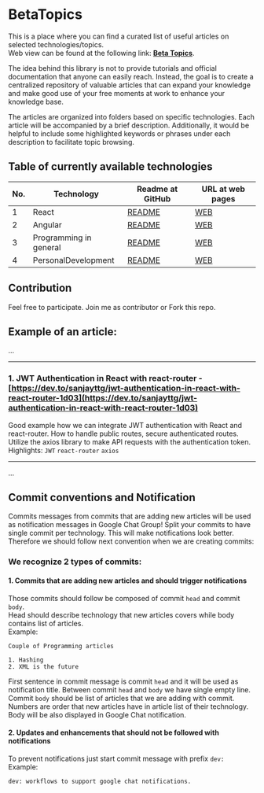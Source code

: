 # BetaTopics
This is a place where you can find a curated list of useful articles on selected technologies/topics. \
Web view can be found at the following link: **[Beta Topics](https://djolewalker.github.io/BetaTopics/)**.

The idea behind this library is not to provide tutorials and official documentation that anyone can easily reach. 
Instead, the goal is to create a centralized repository of valuable articles that can expand your knowledge and make good use of your free moments at work to enhance your knowledge base.

The articles are organized into folders based on specific technologies. 
Each article will be accompanied by a brief description. Additionally, it would be helpful to include some highlighted keywords or phrases under each description to facilitate topic browsing.

## Table of currently available technologies

| No. | Technology                                    | Readme at GitHub                                                    | URL at web pages                                           |
| --- | --------------------------------------------- | ------------------------------------------------------------------- | ---------------------------------------------------------- |
| 1   | React                                         | [README](https://github.com/djolewalker/BetaTopics/tree/main/React)    | [WEB](https://djolewalker.github.io/BetaTopics/React/)     |
| 2   | Angular                                       | [README](https://github.com/djolewalker/BetaTopics/blob/main/Angular)  | [WEB](https://djolewalker.github.io/BetaTopics/Angular/)   |
| 3   | Programming in general                        | [README](https://github.com/djolewalker/BetaTopics/blob/main/Programming)  | [WEB](https://djolewalker.github.io/BetaTopics/Programming/)   |
| 4   | PersonalDevelopment                           | [README](https://github.com/djolewalker/BetaTopics/blob/main/PersonalDevelopment)  | [WEB](https://djolewalker.github.io/BetaTopics/PersonalDevelopment/)   |

## Contribution
Feel free to participate. Join me as contributor or Fork this repo.

## Example of an article:

...

---

### **1. JWT Authentication in React with react-router** - [https://dev.to/sanjayttg/jwt-authentication-in-react-with-react-router-1d03](https://dev.to/sanjayttg/jwt-authentication-in-react-with-react-router-1d03)
Good example how we can integrate JWT authentication with React and react-router. How to handle public routes, secure authenticated routes. 
Utilize the axios library to make API requests with the authentication token. \
Highlights: `JWT`  `react-router` `axios`

---

...

## Commit conventions and Notification
Commits messages from commits that are adding new articles will be used as notification messages in Google Chat Group!
Split your commits to have single commit per technology. This will make notifications look better.
Therefore we should follow next convention when we are creating commits:

### We recognize 2 types of commits:
#### 1. Commits that are adding new articles and should trigger notifications
Those commits should follow be composed of commit `head` and commit `body`.\
Head should describe technology that new articles covers while body contains list of articles.\
Example:
```
Couple of Programming articles

1. Hashing
2. XML is the future
```
First sentence in commit message is commit `head` and it will be used as notification title. 
Between commit `head` and `body` we have single empty line. 
Commit `body` should be list of articles that we are adding with commit. 
Numbers are order that new articles have in article list of their technology. 
Body will be also displayed in Google Chat notification. 

#### 2. Updates and enhancements that should not be followed with notifications
To prevent notifications just start commit message with prefix `dev:` \
Example:
```
dev: workflows to support google chat notifications.
```